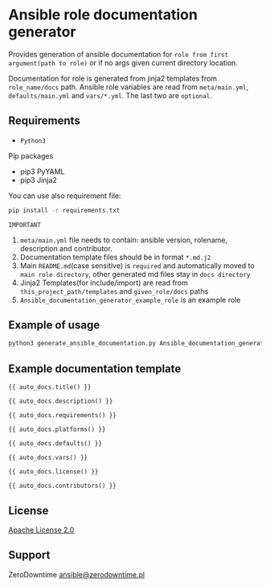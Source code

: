 # Ansible role documentation generator

Provides generation of ansible documentation for `role from first argument(path to role)` or if no args given current directory location.

Documentation for role is generated from jinja2 templates from `role_name/docs` path. 
Ansible role variables are read from `meta/main.yml`, `defaults/main.yml` and `vars/*.yml`. The last two are `optional`.

## Requirements

- `Python3`

Pip packages

- pip3 PyYAML
- pip3 Jinja2

You can use also requirement file:

```bash
pip install -r requirements.txt
```

`IMPORTANT`

1. `meta/main.yml` file needs to contain: ansible version, rolename, description and contributor.
2. Documentation template files should be in format `*.md.j2`
3. Main `README.md`(case sensitive) is `required` and automatically moved to `main role directory`, other generated md files stay in `docs directory`
4. Jinja2 Templates(for include/import) are read from `this_project_path/templates` and `given_role/docs` paths
5. `Ansible_documentation_generator_example_role` is an example role

## Example of usage

```bash
python3 generate_ansible_documentation.py Ansible_documentation_generator_example_role
```

## Example documentation template

```jinja
{{ auto_docs.title() }}

{{ auto_docs.description() }}

{{ auto_docs.requirements() }}

{{ auto_docs.platforms() }}

{{ auto_docs.defaults() }}

{{ auto_docs.vars() }}

{{ auto_docs.license() }}

{{ auto_docs.contributors() }}
```

## License

[Apache License 2.0](LICENSE)

## Support

ZeroDowntime <ansible@zerodowntime.pl>